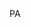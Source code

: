 <?xml version="1.0" encoding="UTF-8"?>
<CustomMetadata xmlns="http://soap.sforce.com/2006/04/metadata">
    <label>PA</label>
</CustomMetadata>
